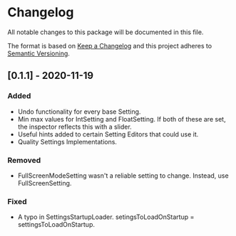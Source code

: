 # Changelog
All notable changes to this package will be documented in this file.

The format is based on [Keep a Changelog](http://keepachangelog.com/en/1.0.0/)
and this project adheres to [Semantic Versioning](http://semver.org/spec/v2.0.0.html).

## [0.1.1] - 2020-11-19
### Added
- Undo functionality for every base Setting.
- Min max values for IntSetting and FloatSetting. If both of these are set, the inspector reflects this with a slider.
- Useful hints added to certain Setting Editors that could use it.
- Quality Settings Implementations.

### Removed
- FullScreenModeSetting wasn't a reliable setting to change. Instead, use FullScreenSetting.

### Fixed
- A typo in SettingsStartupLoader. setingsToLoadOnStartup = settingsToLoadOnStartup.